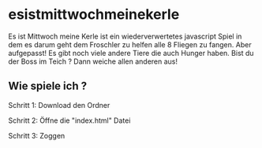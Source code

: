 # esistmittwochmeinekerle
Es ist Mittwoch meine Kerle ist ein wiederverwertetes javascript Spiel in dem es darum geht dem Froschler zu helfen alle 8 Fliegen zu fangen. Aber aufgepasst!
Es gibt noch viele andere Tiere die auch Hunger haben. Bist du der Boss im Teich ? Dann weiche allen anderen aus! 

## Wie spiele ich ? 

Schritt 1: Download den Ordner

Schritt 2: Öffne die "index.html" Datei

Schritt 3: Zoggen
